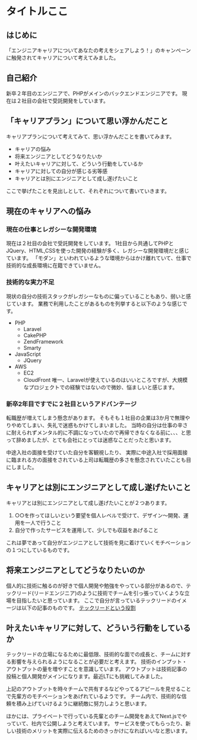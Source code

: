 # タイトルここ

## はじめに
「エンジニアキャリアについてあなたの考えをシェアしよう！」のキャンペーンに触発されてキャリアについて考えてみました。

## 自己紹介
新卒２年目のエンジニアで、PHPがメインのバックエンドエンジニアです。
現在は２社目の会社で受託開発をしています。

## 「キャリアプラン」について思い浮かんだこと
キャリアプランについて考えてみて、思い浮かんだことを書いてみます。
- キャリアの悩み
- 将来エンジニアとしてどうなりたいか
- 叶えたいキャリアに対して、どういう行動をしているか
- キャリアに対しての自分が感じる劣等感
- キャリアとは別にエンジニアとして成し遂げたいこと

ここで挙げたことを見出しとして、それぞれについて書いていきます。

## 現在のキャリアへの悩み
### 現在の仕事とレガシーな開発環境
現在は２社目の会社で受託開発をしています。
1社目から共通してPHPとJQuery、HTML,CSSを使った開発の経験が多く、レガシーな開発環境だと感じています。
「モダン」といわれているような環境からはかけ離れていて、仕事で技術的な成長環境に在籍できていません。

### 技術的な実力不足
現状の自分の技術スタックがレガシーなものに偏っていることもあり、弱いと感じています。
業務で利用したことがあるものを列挙すると以下のような感じです。
- PHP
  - Laravel
  - CakePHP
  - ZendFramework
  - Smarty
- JavaScript
  - JQuery
- AWS
  - EC2
  - CloudFront
唯一、Laravelが使えているのはいいところですが、大規模なプロジェクトでの経験ではないので微妙、悩ましいと感じます。

### 新卒2年目ですでに２社目というアドバンテージ
転職歴が増えてしまう懸念があります。
そもそも１社目の企業は3か月で無理やりやめてしまい、失礼で迷惑もかけてしまいました。
当時の自分は仕事の辛さに耐えられずメンタル的に不調になっていたので再帰できなくなる前に、、、と思って辞めましたが、とても会社にとっては迷惑なことだったと思います。

中途入社の面接を受けていた自分を客観視したり、
実際に中途入社で採用面接に臨まれる方の面接をされている上司は転職歴の多さを懸念されていたことも目にしました。

## キャリアとは別にエンジニアとして成し遂げたいこと
キャリアとは別にエンジニアとして成し遂げたいことが２つあります。
1. ○○を作ってほしいという要望を個人レベルで受けて、デザイン～開発、運用を一人で行うこと
2. 自分で作ったサービスを運用して、少しでも収益をあげること

これは夢であって自分がエンジニアとして技術を見に着けていくモチベーションの１つにしているものです。

## 将来エンジニアとしてどうなりたいのか
個人的に技術に触るのが好きで個人開発や勉強をやっている部分があるので、テックリード(リードエンジニア)のように技術でチームを引っ張っていくような立場を目指したいと思っています。
ここで自分が言っているテックリードのイメージは以下の記事のものです。
[テックリードという役割](bit.ly/44hj3dH)

## 叶えたいキャリアに対して、どういう行動をしているか
テックリードの立場になるために最低限、技術的な面での成長と、チームに対する影響を与えられるようになることが必要だと考えます。
技術のインプット・アウトプットの量を増やすことを意識しています。
アウトプットは技術記事の投稿と個人開発がメインになります。最近LTにも挑戦してみました。

上記のアウトプットを時々チームで共有するなどやってるアピールを見せることで先輩方のモチベーションをあげれているようです。
チーム内で、技術的な信頼を積み上げていけるように継続敵に努力しようと思います。

ほかには、プライベートで行っている先輩とのチーム開発をあえてNext.jsでやっていて、社内で公開しようと考えています。
サービスを使ってもらったり、新しい技術のメリットを実際に伝えるためのきっかけになればいいなと思います。



